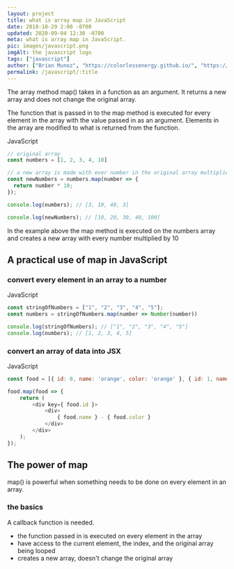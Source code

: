 ```yaml
---
layout: project
title: what is array map in JavaScript
date: 2018-10-29 2:00 -0700
updated: 2020-09-04 12:30 -0700
meta: what is array map in JavaScript.
pic: images/javascript.png
imgAlt: the javascript logo
tags: ["javascript"]
author: ["Brian Munoz", "https://colorlessenergy.github.io/", "https://github.com/colorlessenergy"]
permalink: /javascript/:title
---
```


The array method <span class="highlight__code">map()</span> takes in a function as an argument. It returns a new array and does not change the original array.

The function that is passed in to the map method is executed for every element in the array with the value passed in as an argument. Elements in the array are modified to what is returned from the function.

<p class="highlight__file-desc">JavaScript</p>

```javascript
// original array
const numbers = [1, 2, 3, 4, 10]

// a new array is made with ever number in the original array multiplied by 10
const newNumbers = numbers.map(number => {
  return number * 10;
});

console.log(numbers); // [3, 10, 40, 3]

console.log(newNumbers); // [10, 20, 30, 40, 100]
```
In the example above the map method is executed on the numbers array and creates a new array with every number multiplied by 10

## A practical use of map in JavaScript

### convert every element in an array to a number

<p class="highlight__file-desc">JavaScript</p>

```javascript
const stringOfNumbers = ["1", "2", "3", "4", "5"];
const numbers = stringOfNumbers.map(number => Number(number))

console.log(stringOfNumbers); // ["1", "2", "3", "4", "5"]
console.log(numbers); // [1, 2, 3, 4, 5]
```

### convert an array of data into JSX

<p class="highlight__file-desc">JavaScript</p>

```javascript
const food = [{ id: 0, name: 'orange', color: 'orange' }, { id: 1, name: 'banana', color: 'yellow' }];

food.map(food => {
    return (
        <div key={ food.id }>
            <div>
                { food.name } - { food.color }
            </div>
        </div>
    );
});
```

## The power of map

<span class="highlight__code">map()</span> is powerful when something needs to be done on every element in an array.

### the basics

A callback function is needed.

* the function passed in is executed on every element in the array
* have access to the current element, the index, and the original array being looped
* creates a new array, doesn't change the original array